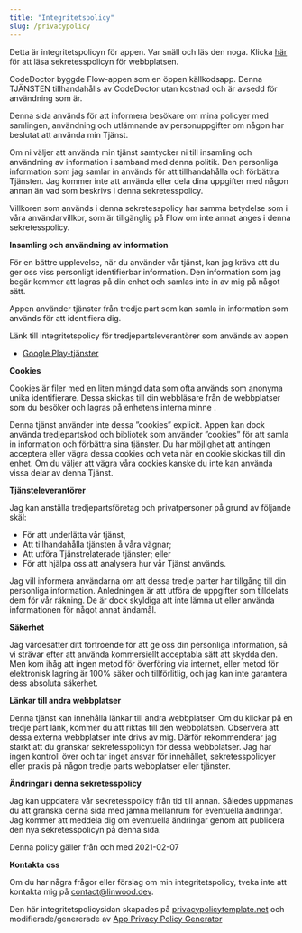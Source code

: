 ```yaml
---
title: "Integritetspolicy"
slug: /privacypolicy
---
```


Detta är integritetspolicyn för appen. Var snäll och läs den noga. Klicka [här](https://go.linwood.dev/privacypolicy) för att läsa sekretesspolicyn för webbplatsen.

CodeDoctor byggde Flow-appen som en öppen källkodsapp. Denna TJÄNSTEN tillhandahålls av CodeDoctor utan kostnad och är avsedd för användning som är.

Denna sida används för att informera besökare om mina policyer med samlingen, användning och utlämnande av personuppgifter om någon har beslutat att använda min Tjänst.

Om ni väljer att använda min tjänst samtycker ni till insamling och användning av information i samband med denna politik. Den personliga information som jag samlar in används för att tillhandahålla och förbättra Tjänsten. Jag kommer inte att använda eller dela dina uppgifter med någon annan än vad som beskrivs i denna sekretesspolicy.

Villkoren som används i denna sekretesspolicy har samma betydelse som i våra användarvillkor, som är tillgänglig på Flow om inte annat anges i denna sekretesspolicy.

**Insamling och användning av information**

För en bättre upplevelse, när du använder vår tjänst, kan jag kräva att du ger oss viss personligt identifierbar information. Den information som jag begär kommer att lagras på din enhet och samlas inte in av mig på något sätt.

Appen använder tjänster från tredje part som kan samla in information som används för att identifiera dig.

Länk till integritetspolicy för tredjepartsleverantörer som används av appen

* [Google Play-tjänster](https://www.google.com/policies/privacy/)

**Cookies**

Cookies är filer med en liten mängd data som ofta används som anonyma unika identifierare. Dessa skickas till din webbläsare från de webbplatser som du besöker och lagras på enhetens interna minne .

Denna tjänst använder inte dessa ”cookies” explicit. Appen kan dock använda tredjepartskod och bibliotek som använder ”cookies” för att samla in information och förbättra sina tjänster. Du har möjlighet att antingen acceptera eller vägra dessa cookies och veta när en cookie skickas till din enhet. Om du väljer att vägra våra cookies kanske du inte kan använda vissa delar av denna Tjänst.

**Tjänsteleverantörer**

Jag kan anställa tredjepartsföretag och privatpersoner på grund av följande skäl:

* För att underlätta vår tjänst,
* Att tillhandahålla tjänsten å våra vägnar;
* Att utföra Tjänstrelaterade tjänster; eller
* För att hjälpa oss att analysera hur vår Tjänst används.

Jag vill informera användarna om att dessa tredje parter har tillgång till din personliga information. Anledningen är att utföra de uppgifter som tilldelats dem för vår räkning. De är dock skyldiga att inte lämna ut eller använda informationen för något annat ändamål.

**Säkerhet**

Jag värdesätter ditt förtroende för att ge oss din personliga information, så vi strävar efter att använda kommersiellt acceptabla sätt att skydda den. Men kom ihåg att ingen metod för överföring via internet, eller metod för elektronisk lagring är 100% säker och tillförlitlig, och jag kan inte garantera dess absoluta säkerhet.

**Länkar till andra webbplatser**

Denna tjänst kan innehålla länkar till andra webbplatser. Om du klickar på en tredje part länk, kommer du att riktas till den webbplatsen. Observera att dessa externa webbplatser inte drivs av mig. Därför rekommenderar jag starkt att du granskar sekretesspolicyn för dessa webbplatser. Jag har ingen kontroll över och tar inget ansvar för innehållet, sekretesspolicyer eller praxis på någon tredje parts webbplatser eller tjänster.

**Ändringar i denna sekretesspolicy**

Jag kan uppdatera vår sekretesspolicy från tid till annan. Således uppmanas du att granska denna sida med jämna mellanrum för eventuella ändringar. Jag kommer att meddela dig om eventuella ändringar genom att publicera den nya sekretesspolicyn på denna sida.

Denna policy gäller från och med 2021-02-07

**Kontakta oss**

Om du har några frågor eller förslag om min integritetspolicy, tveka inte att kontakta mig på contact@linwood.dev.

Den här integritetspolicysidan skapades på [privacypolicytemplate.net](https://privacypolicytemplate.net) och modifierade/genererade av [App Privacy Policy Generator](https://app-privacy-policy-generator.nisrulz.com/)
